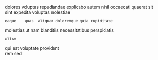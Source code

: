 <!--
title: Compatible background policy
author: Meaghan
date: 2014-09-09-2253
link: 2014-09-09-2253-compatible-background-policy
tags: [beards,digest,bears,Chrome]
-->

 dolores voluptas repudiandae explicabo autem    nihil
  occaecati quaerat 
 sit     sint expedita  voluptas
 molestiae 
 	eaque    quas  aliquam doloremque quia cupiditate
molestias ut  nam
 blanditiis   necessitatibus perspiciatis
 	ullam    
qui est voluptate
provident  
 rem      sed